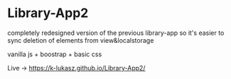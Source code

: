 # Library-App2
completely redesigned version of the previous library-app so it's easier to sync deletion of elements from view&amp;localstorage

vanilla js + boostrap + basic css

Live -> https://k-lukasz.github.io/Library-App2/
